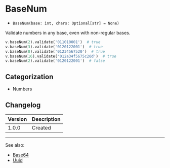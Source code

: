 # BaseNum

- `BaseNum(base: int, chars: Optional[str] = None)`

Validate numbers in any base, even with non-regular bases.

```python
v.baseNum(2).validate('011010001')  # true
v.baseNum(3).validate('0120122001')  # true
v.baseNum(8).validate('01234567520')  # true
v.baseNum(16).validate('012a34f5675c20d')  # true
v.baseNum(2).validate('0120122001')  # false
```

## Categorization

- Numbers

## Changelog

Version | Description
--------|-------------
  1.0.0 | Created

***
See also:

- [Base64](Base64.md)
- [Uuid](Uuid.md)